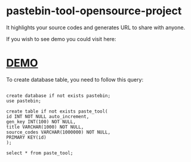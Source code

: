 # pastebin-tool-opensource-project
It highlights your source codes and generates URL to share with anyone.

If you wish to see demo you could visit here:

# [DEMO](https://pastebin-app.herokuapp.com/)

To create database table, you need to follow this query:
<pre>
<code>
create database if not exists pastebin;
use pastebin;

create table if not exists paste_tool(
id INT NOT NULL auto_increment,
gen_key INT(100) NOT NULL,
title VARCHAR(1000) NOT NULL,
source_codes VARCHAR(1000000) NOT NULL,
PRIMARY KEY(id)
);

select * from paste_tool;
</code>
</pre>
